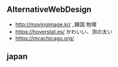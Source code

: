 
## AlternativeWebDesign
* http://movingimage.kr/ _韓国 物理
* https://hoverstat.es/ かわいい、渕の太い
* https://mcachicago.org/


## japan
